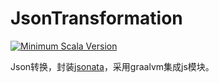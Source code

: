 # JsonTransformation

[![Minimum Scala Version](https://img.shields.io/badge/scala-%3E%3D%202.13-8892BF.svg)](https://www.scala-lang.org/)

Json转换，封装[jsonata](https://jsonata.org/)，采用graalvm集成js模块。
